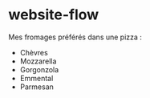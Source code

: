 # website-flow

Mes fromages préférés dans une pizza : 
- Chèvres
- Mozzarella
- Gorgonzola
- Emmental
- Parmesan